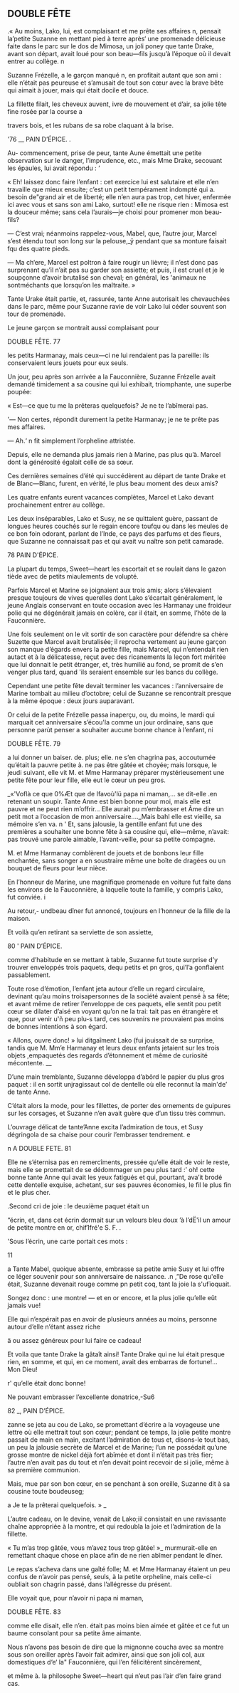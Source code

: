 ## DOUBLE FÊTE

.« Au moins, Lako, lui, est complaisant et me prête ses affaires n, pensait la’petite Suzanne en mettant pied à terre après‘ une promenade délicieuse faite dans le parc sur le dos de Mimosa, un joli poney que tante Drake, avant son départ, avait loué pour son beau—fils jusqu’à l’époque où il devait entrer au collège. n

Suzanne Frézelle, a le garçon manqué n, en profitait autant que son ami : elle n’était pas peureuse et s’amusait de tout son cœur avec la brave bête qui aimait à jouer, mais qui était docile et douce.

La fillette filait, les cheveux auvent, ivre de mouvement et d’air, sa jolie tête fine rosée par la course a

travers bois, et les rubans de sa robe claquant à la brise.

'76 __ PAIN D’ÉPICE. .

Au- commencement, prise de peur, tante Aune émettait une petite observation sur le danger, l’imprudence, etc., mais Mme Drake, secouant les épaules, lui avait répondu : ‘

« Eh! laissez donc faire l’enfant : cet exercice lui est salutaire et elle n’en travaille que mieux ensuite; c’est un petit tempérament indompté qui a. besoin de"grand air et de liberté; elle n’en aura pas trop, cet hiver, enfermée ici avec vous et sans son ami Lako, surtout! elle ne risque rien : Mimosa est la douceur même; sans cela l’aurais—je choisi pour promener mon beau-fils?

— C’est vrai; néanmoins rappelez-vous, Mabel, que, l’autre jour, Marcel s’est étendu tout son long sur la pelouse,_ÿ pendant que sa monture faisait fqu des quatre pieds.

— Ma ch‘ere, Marcel est poltron à faire rougir un lièvre; il n’est donc pas surprenant qu’il n’ait pas su garder son assiette; et puis, il est cruel et je le soupçonne d’avoir brutalisé son cheval; en général, les 'animaux ne sontméchants que lorsqu’on les maltraite. »

Tante Urake était partie, et, rassurée, tante Anne autorisait les chevauchées dans le parc, même pour Suzanne ravie de voir Lako lui céder souvent son tour de promenade.

Le jeune garçon se montrait aussi complaisant pour

DOUBLE FÊTE. 77

les petits Harmanay, mais ceux—ci ne lui rendaient pas la pareille: ils conservaient leurs jouets pour eux seuls.

Un jour, peu après son arrivée a la Fauconnière, Suzanne Frézelle avait demandé timidement a sa cousine qui lui exhibait, triomphante, une superbe poupée:

« Est—ce que tu me la prêteras quelquefois? Je ne te l’abîmerai pas.

'— Non certes, répondit durement la petite Harmanay; je ne te prête pas mes affaires.

— Ah.‘ n fit simplement l’orpheline attristée.

Depuis, elle ne demanda plus jamais rien à Marine, pas plus qu’à. Marcel dont la générosité égalait celle de sa sœur.

Ces dernières semaines d’été qui succédèrent au départ de tante Drake et de Blanc—Blanc, furent, en vérité, le plus beau moment des deux amis?

Les quatre enfants eurent vacances complètes, Marcel et Lako devant prochainement entrer au collège.

Les deux inséparables, Lako et Susy, ne se quittaient guère, passant de longues heures couchés sur le regain encore toufqu ou dans les meules de ce bon foin odorant, parlant de l’Inde, ce pays des parfums et des fleurs, que Suzanne ne connaissait pas et qui avait vu naître son petit camarade.

78 PAIN D'ÉPICE.

La plupart du temps, Sweet—heart les escortait et se roulait dans le gazon tiède avec de petits miaulements de volupté.

Parfois Marcel et Marine se joignaient aux trois amis; alors s’élevaient presque toujours de vives querelles dont Lako s’écartait généralement, le jeune Anglais conservant en toute occasion avec les Harmanay une froideur polie qui ne dégénérait jamais en colère, car il était, en somme, l’hôte de la Fauconnière.

Une fois seulement on le vit sortir de son caractère pour défendre sa chère Suzette que Marcel avait brutalisée; il reprocha vertement au jeune garçon son manque d’égards envers la petite fille, mais Marcel, qui n’entendait rien autact et à la délicatesse, reçut avec des ricanements la leçon fort méritée que lui donnait le petit étranger, et, très humilié au fond, se promit de s’en venger plus tard, quand 'ils seraient ensemble sur les bancs du collège.

Cependant une petite fête devait terminer les vacances : l’anniversaire de Marine tombait au milieu d’octobre; celui de Suzanne se rencontrait presque à la même époque : deux jours auparavant.

Or celui de la petite Frézelle passa inaperçu, ou, du moins, le mardi qui marquait cet anniversaire s’écou'la comme un jour ordinaire, sans que personne parùt penser a souhaiter aucune bonne chance à l’enfant, ni

DOUBLE FÊTE. 79

a lui donner un baiser. de. plus; elle. ne s’en chagrina pas, accoutumée qu’était la pauvre petite à. ne pas être gâtée et choyée; mais lorsque, le jeudi suivant, elle vit M. et Mme Harmanay préparer mystérieusement une petite fête pour leur fille, elle eut le cœur un peu gros.

_«'Voflà ce que 0%Æt que de Ifavoù'lü papa ni maman,... se dit-elle .en retenant un soupir. Tante Anne est bien bonne pour moi, mais elle est pauvre et ne peut rien m’offrir... Elle aurait pu m’embrasser et Âme dire un petit mot a l’occasion de mon anniversaire...._Mais bahl elle est vieille, sa mémoire s’en va. n ' Et, sans jalousie, la gentille enfant fut une des premières a souhaiter une bonne fête à sa cousine qui, elle—même, n’avait: pas trouvé une parole aimable, l’avant-veille, pour sa petite compagne.

M. et Mme Harmanay comblèrent de jouets et de bonbons leur fille enchantée, sans songer a en soustraire même une boîte de dragées ou un bouquet de fleurs pour leur nièce.

En l’honneur de Marine, une magnifique promenade en voiture fut faite dans les environs de la Fauconnière, à laquelle toute la famille, y compris Lako, fut conviée. i

Au retour,- undbeau dîner fut annoncé, toujours en l’honneur de la fille de la maison.

Et voilà qu’en retirant sa serviette de son assiette,

80 ' PAIN D’ÉPICE.

comme d’habitude en se mettant à table, Suzanne fut toute surprise d’y trouver enveloppés trois paquets, dequ petits et pn gros, qui’l’a gonflaient passablement.

Toute rose d’émotion, l’enfant jeta autour d’elle un regard circulaire, devinant qu’au moins troisapersonnes de la société avaient pensé à sa fête; et avant même de retirer l’enveloppe de ces paquets, elle sentit pou petit cœur se dilater d’aisé en voyant qu’on ne la trai: tait pas en étrangère et que, pour venir u'ñ peu plu-s tard, ces souvenirs ne prouvaient pas moins de bonnes intentions à son égard.

« Allons, ouvre donc! » lui ditgaîment Lako (fui jouissait de sa surprise, tandis que M. Mm’e Harmanay et leurs deux enfants jetaient sur les trois objets ,empaquetés des regards d’étonnement et même de curiosité mécontente. __

D’une main tremblante, Suzanne développa d’abôrd le papier du plus gros paquet : il en sortit unjragissaut col de dentelle où elle reconnut la main'de’  de tante Anne.

C’était alors la mode, pour les fillettes, de porter des ornements de guipures sur les corsages, et Suzanne n’en avait guère que d’un tissu très commun.

L’ouvrage délicat de tante’Anne excita l’admiration de tous, et Susy dégringola de sa chaise pour courir l’embrasser tendrement. e

n  A DOUBLE FETE. 81

Elle ne s’éternisa pas en remercîments, pressée qu’elle était de voir le reste, mais elle se promettait de se dédommager un peu plus tard :’ oh! cette bonne tante Anne qui avait les yeux fatigués et qui, pourtant, ava’it brodé cette dentelle exquise, achetant, sur ses pauvres économies, le fil le plus fin et le plus cher.

.Second cri de joie : le deuxième paquet était un

“écrin, et, dans cet écrin dormait sur un velours bleu doux ’à l’dË'il un amour de petite montre en or, chif1fré'e S. F. .

'Sous l’écrin, une carte portait ces mots :

11

a Tante Mabel, quoique absente, embrasse sa petite amie Susy et lui offre ce léger souvenir pour son anniversaire de naissance. .n ,”De rose qu'elle était, Suzanne devenait rouge comme pn petit coq, tant la joie la s'ufïoquait.

Songez donc : une montre! — et en or encore, et la plus jolie qu’elle eût jamais vue!

Elle qui n’espérait pas en avoir de plusieurs années au moins, personne autour d’elle n’étant assez riche

ä ou assez généreux pour lui faire ce cadeau!

Et voila que tante Drake la gâtaît ainsi! Tante Drake qui ne lui était presque rien, en somme, et qui, en ce moment, avait des embarras de fortune!... Mon Dieu!

r' qu’elle était donc bonne!

Ne pouvant embrasser l’excellente donatrice,-Su6

82 _, PAIN D’ÉPICE.

zanne se jeta au cou de Lako, se promettant d’écrire a la voyageuse une lettre où elle mettrait tout son cœur; pendant ce temps, la jolie petite montre passait de main en main, excitant l’admiration de tous et, disons-le tout bas, un peu la jalousie secrète de Marcel et de Marine; l’un ne possédait qu’une grosse montre de nickel déjà fort abîmée et dont il n’était pas très fier; l’autre n’en avait pas du tout et n’en devait point recevoir de si jolie, même à sa première communion.

Mais, mue par son bon cœur, en se penchant à son oreille, Suzanne dit à sa cousine toute boudeuseg;

a Je te la prêterai quelquefois. » _

L’autre cadeau, on le devine, venait de Lako;iil consistait en une ravissante chaîne appropriée à la montre, et qui redoubla la joie et l’admiration de la fillette.

« Tu m’as trop gâtée, vous m’avez tous trop gâtée! »_ murmurait-elle en remettant chaque chose en place afin de ne rien abîmer pendant le dîner.

Le repas s’acheva dans une gaîté folle; M. et Mme Harmanay étaient un peu confus de n’avoir pas pensé, seuls, à la petite orpheline, mais celle-ci oubliait son chagrin passé, dans l’allégresse du présent.

Elle voyait que, pour n’avoir ni papa ni maman,

DOUBLE FÊTE. 83

comme elle disait, elle n’en. était pas moins bien aimée et gâtée et ce fut un baume consolant pour sa petite âme aimante.

Nous n’avons pas besoin de dire que la mignonne coucha avec sa montre sous son oreiller après l’avoir fait admirer, ainsi que son joli col, aux domestiques d‘e‘ la" Fauconnière, qui l’en félicitèrent sincèrement,

et même à. la philosophe Sweet—heart qui n’eut pas l’air d’en faire grand cas.
